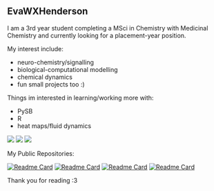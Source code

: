 ## EvaWXHenderson

I am a 3rd year student completing a MSci in Chemistry with Medicinal Chemistry and currently looking for a placement-year position.

My interest include:
- neuro-chemistry/signalling
- biological-computational modelling
- chemical dynamics
- fun small projects too :)

Things im interested in learning/working more with:
- PySB
- R
- heat maps/fluid dynamics

![](http://github-profile-summary-cards.vercel.app/api/cards/profile-details?username=EvaWXHenderson&theme=blueberry)
![](http://github-profile-summary-cards.vercel.app/api/cards/stats?username=EvaWXHenderson&theme=blueberry)
![](http://github-profile-summary-cards.vercel.app/api/cards/most-commit-language?username=EvaWXHenderson&theme=blueberry)


  
My Public Repositories:

[![Readme Card](https://github-readme-stats.vercel.app/api/pin/?username=EvaWXHenderson&repo=Neuron-Models&theme=blueberry)](https://github.com/EvaWXHenderson/Neuron-Models)
[![Readme Card](https://github-readme-stats.vercel.app/api/pin/?username=EvaWXHenderson&repo=Evolution-Simulator&theme=blueberry)](https://github.com/EvaWXHenderson/Evolution-Simulator)
[![Readme Card](https://github-readme-stats.vercel.app/api/pin/?username=EvaWXHenderson&repo=Particles&theme=blueberry)](https://github.com/EvaWXHenderson/Particles)
[![Readme Card](https://github-readme-stats.vercel.app/api/pin/?username=EvaWXHenderson&repo=Small-Games&theme=blueberry)](https://github.com/EvaWXHenderson/Small-Games)


Thank you for reading :3 

<!--
**EvaWXHenderson/EvaWXHenderson** is a ✨ _special_ ✨ repository because its `README.md` (this file) appears on your GitHub profile.
